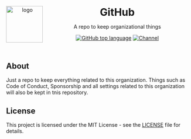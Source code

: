 <header>
<img src="https://avatars.githubusercontent.com/u/152472639?s=200&v=4" alt="logo" height="100" align="left">
<h1 style="display: inline">GitHub</h1>

A repo to keep organizational things

[![GitHub top language](https://img.shields.io/github/languages/top/orzklv/neko?style=flat-square&logo=github)](https://github.com/NyanSystems/.github)
[![Channel](https://img.shields.io/badge/Chat-grey?style=flat-square&logo=telegram)](https://t.me/nyansystems)

</header>

## About

Just a repo to keep everything related to this organization. Things such as
Code of Conduct, Sponsorship and all settings related to this organization
will also be kept in tnis repository.

## License

This project is licensed under the MIT License - see the [LICENSE](LICENSE) file for details.